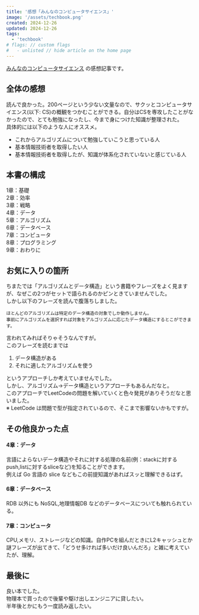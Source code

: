 ```yaml
---
title: '感想「みんなのコンピュータサイエンス」'
image: '/assets/techbook.png'
created: 2024-12-26
updated: 2024-12-26
tags:
  - 'techbook'
# flags: // custom flags
#   - unlisted // hide article on the home page
---
```


[みんなのコンピュータサイエンス](https://amzn.to/41ReZTI) の感想記事です。  

## 全体の感想  

読んで良かった。200ページという少ない文量なので、サクッとコンピュータサイエンス(以下: CS)の概観をつかむことができる。自分はCSを専攻したことがなかったので、とても勉強になったし、今まで身につけた知識が整理された。  
具体的には以下のような人にオススメ。  

- これからアルゴリズムについて勉強していこうと思っている人  
- 基本情報技術者を取得したい人  
- 基本情報技術者を取得したが、知識が体系化されていないと感じている人  

## 本書の構成  

1章：基礎  
2章：効率  
3章：戦略  
4章：データ  
5章：アルゴリズム  
6章：データベース  
7章：コンピュータ  
8章：プログラミング  
9章：おわりに  

## お気に入りの箇所  

ちまたでは「アルゴリズムとデータ構造」という書籍やフレーズをよく見ますが、なぜこの2つがセットで語られるのかピンときていませんでした。  
しかし以下のフレーズを読んで腹落ちしました。  

```  
ほとんどのアルゴリズムは特定のデータ構造の対象でしか動作しません。  
事前にアルゴリズムを選択すれば対象をアルゴリズムに応じたデータ構造にするとこができます。  
```  

言われてみればそりゃそうなんですが。  
このフレーズを読むまでは  

1. データ構造がある  
2. それに適したアルゴリズムを使う  

というアプローチしか考えていませんでした。  
しかし、アルゴリズム->データ構造というアプローチもあるんだなと。  
このアプローチでLeetCodeの問題を解いていくと色々発見がありそうだなと思いました。  
※ LeetCode は問題で型が指定されているので、そこまで影響ないかもですが。  

## その他良かった点  

#### 4章：データ  

言語によらないデータ構造やそれに対する処理の名前(例：stackに対するpush,listに対するsliceなど)を知ることができます。  
例えば Go 言語の slice などもこの前提知識があればスッと理解できるはず。  

#### 6章：データベース  

RDB 以外にも NoSQL,地理情報DB などのデータベースについても触れられている。  

#### 7章：コンピュータ  

CPU,メモリ、ストレージなどの知識。自作PCを組んだときにL2キャッシュとか謎フレーズが出てきて、「どうせ多ければ多いだけ良いんだろ」と雑に考えていたが、理解。  

## 最後に  

良い本でした。  
物理本で買ったので後輩や駆け出しエンジニアに貸したい。  
半年後とかにもう一度読み返したい。  
